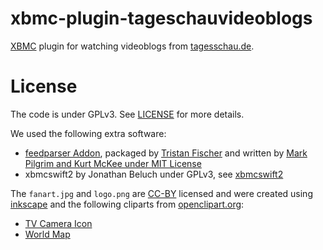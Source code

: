 xbmc-plugin-tageschauvideoblogs
===============================

[XBMC](http://xbmc.org/) plugin for watching videoblogs from [tagesschau.de](http://www.tagesschau.de/).

License
=======

The code is under GPLv3. See [LICENSE](https://github.com/fisch42/xbmc-plugin-tageschauvideoblogs/blob/master/LICENSE.txt) for more details.

We used the following extra software:
  * [feedparser Addon](https://github.com/dersphere/script.module.feedparser), packaged by [Tristan Fischer](https://github.com/dersphere) and written by [Mark Pilgrim and Kurt McKee under MIT License](https://github.com/dersphere/script.module.feedparser/blob/master/LICENSE.txt)
  * xbmcswift2 by Jonathan Beluch under GPLv3, see [xbmcswift2](https://github.com/jbeluch/xbmcswift2)

The `fanart.jpg` and `logo.png` are
[CC-BY](http://creativecommons.org/licenses/by/3.0/) licensed and were created
using [inkscape](http://inkscape.org/) and the following cliparts from
[openclipart.org](http://openclipart.org/):
  * [TV Camera Icon](http://openclipart.org/detail/29327/tv-camera-icon-48x48-by-basarugur)
  * [World Map](http://openclipart.org/detail/19011/world-map-by-shokunin)
